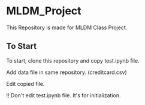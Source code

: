 # MLDM_Project
This Repository is made for MLDM Class Project.

## To Start
To start, clone this repository and copy test.ipynb file.

Add data file in same repository. (creditcard.csv)

Edit copied file.

!! Don't edit test.ipynb file. It's for initialization.
